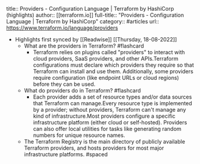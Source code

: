 title:: Providers - Configuration Language | Terraform by HashiCorp (highlights)
author:: [[terraform.io]]
full-title:: "Providers - Configuration Language | Terraform by HashiCorp"
category:: #articles
url:: https://www.terraform.io/language/providers

- Highlights first synced by [[Readwise]] [[Thursday, 18-08-2022]]
	- What are the providers in Terraform? #flashcard
		- Terraform relies on plugins called "providers" to interact with cloud providers,
		  SaaS providers, and other APIs.Terraform configurations must declare which providers they require so that
		  Terraform can install and use them. Additionally, some providers require
		  configuration (like endpoint URLs or cloud regions) before they can be used.
	- What do providers do in Terraform? #flashcard
		- Each provider adds a set of resource types
		  and/or data sources that Terraform can
		  manage.Every resource type is implemented by a provider; without providers, Terraform
		  can't manage any kind of infrastructure.Most providers configure a specific infrastructure platform (either cloud or
		  self-hosted). Providers can also offer local utilities for tasks like
		  generating random numbers for unique resource names.
	- The Terraform Registry
	  is the main directory of publicly available Terraform providers, and hosts
	  providers for most major infrastructure platforms. #spaced